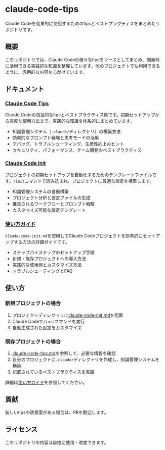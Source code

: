 # claude-code-tips

Claude Codeを効果的に使用するためのtipsとベストプラクティスをまとめたリポジトリです。

## 概要

このリポジトリでは、Claude Codeの様々なtipsをソースとしてまとめ、開発時に活用できる実践的な知識を整理しています。他のプロジェクトでも利用できるように、汎用的な内容を心がけています。

## ドキュメント

### [Claude Code Tips](./claude-code-tips.md)
Claude Codeの包括的なtipsとベストプラクティス集です。初期セットアップから高度な使用方法まで、実践的な知識を体系的にまとめています。
- 知識管理システム（`.claude/`ディレクトリ）の構築方法
- 効果的なプロンプト戦略と思考モードの活用
- デバッグ、トラブルシューティング、生産性向上のヒント
- セキュリティ、パフォーマンス、チーム開発のベストプラクティス

### [Claude Code Init](./claude-code-init.md)
プロジェクトの初期セットアップを自動化するためのテンプレートファイルです。`/init`コマンドで読み込まれ、プロジェクトに最適な設定を構築します。
- 知識管理システムの自動構築
- プロジェクト分析と設定ファイルの生成
- 推奨されるワークフローとプロンプト戦略
- カスタマイズ可能な設定テンプレート

### [使い方ガイド](./how-to-use.md)
`claude-code-init.md`を使用してClaude Codeプロジェクトを効率的にセットアップする方法の詳細ガイドです。
- ステップバイステップのセットアップ手順
- 新規・既存プロジェクトへの導入方法
- 実践的な使用例とカスタマイズ方法
- トラブルシューティングとFAQ


## 使い方

### 新規プロジェクトの場合
1. プロジェクトディレクトリに[claude-code-init.md](./claude-code-init.md)を配置
2. Claude Codeで`/init`コマンドを実行
3. 自動生成された設定をカスタマイズ

### 既存プロジェクトの場合
1. [claude-code-tips.md](./claude-code-tips.md)を参照して、必要な情報を確認
2. 自分のプロジェクトに`.claude/`ディレクトリを作成し、知識管理システムを構築
3. 記載されているベストプラクティスを実践

詳細は[使い方ガイド](./how-to-use.md)を参照してください。

## 貢献

新しいtipsや改善案がある場合は、PRを歓迎します。

## ライセンス

このリポジトリの内容は自由に使用・改変できます。